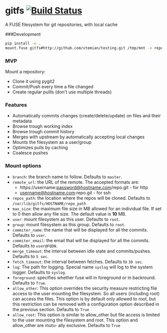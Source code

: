 gitfs [![Build Status](http://drone.presslabs.net/github.com/PressLabs/git-fs/status.svg?branch=master)](http://drone.presslabs.net/github.com/PressLabs/git-fs)
========

A FUSE filesystem for git repositories, with local cache

###Development
```bash
pip install -e .
mount.fuse gitfs#http://github.com/vtemian/testing.git /tmp/mnt -o repos_path="/tmp"
```

### MVP
Mount a repository:
* Clone it using pygit2
* Commit/Push every time a file changed
* Create regular pullls (don't use multiple threads)

### Features
* Automatically commits changes (create/delete/update) on files and their metadata
* Browse trough working index
* Browse trough commit history
* Merges with upstream by automatically accepting local changes
* Mounts the filesystem as a user/group
* Optimizes pulls by caching
* Coalesce pushes

### Mount options 
* `branch`: the branch name to follow. Defaults to `master`.
* `remote_url`: the URL of the remote. The accepted formats are:
  * https://username:password@hostname.com/repo.git - for http
  * username@hostname.com:repo.git - for ssh
* `repos_path`: the location where the repos will be cloned. Defaults to `/var/lib/gitfs/HOSTNAME/repo_path`
* `max_size`: the maximum file size in MB allowed for an individual file. If
set to 0 then allow any file size.  The default value is __10__ MB.
* `user`: mount filesystem as this user. Defaults to `root`.
* `group`: mount filesystem as this group. Defaults to `root`.
* `commiter_name`: the name that will be displayed for all the commits. Defaults
to `user`.
* `commiter_email`: the email that will be displayed for all the commits. Defaults
to `user@FQDN`.
* `merge_timeout`: the interval between idle state and commits/pushes.
Defaults to `5 sec`.
* `fetch_timeout`: the interval between fetches. Defaults to `30 sec`.
* `log`: The path for logging. Special name `syslog` will log to the system logger. Defaults to `syslog`.
* `foreground`: specifies whether fuse will in foreground or in backround. Defaults
to `True`.
* `allow_other`:  This option overrides the security measure restricting file access to the user mounting the filesystem.  So all users (including root) can access the files. This option is by default only allowed to root, but this restriction can be removed with a configuration option described in the previous section. Defaults to `True`
* `allow_root`: This option is similar to allow_other but file access is limited to the user mounting the filesystem and root. This option and allow_other are mutu‐ ally exclusive. Defaults to `True`
